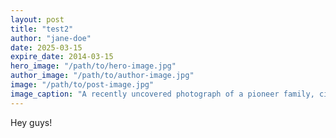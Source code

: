 ```yaml
---
layout: post
title: "test2"
author: "jane-doe"
date: 2025-03-15
expire_date: 2014-03-15
hero_image: "/path/to/hero-image.jpg"
author_image: "/path/to/author-image.jpg"
image: "/path/to/post-image.jpg"
image_caption: "A recently uncovered photograph of a pioneer family, circa 1850s."
---
```


Hey guys!
